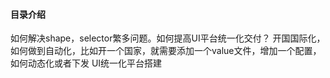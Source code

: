 #### 目录介绍




如何解决shape，selector繁多问题。如何提高UI平台统一化交付？
开国国际化，如何做到自动化，比如开一个国家，就需要添加一个value文件，增加一个配置，如何动态化或者下发
UI统一化平台搭建










